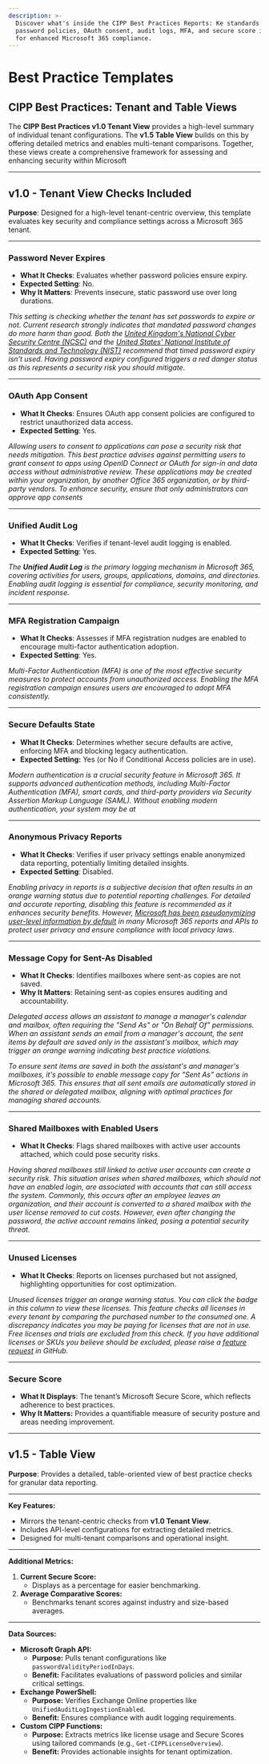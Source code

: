 ```yaml
---
description: >-
  Discover what's inside the CIPP Best Practices Reports: Ke standards including
  password policies, OAuth consent, audit logs, MFA, and secure score insights
  for enhanced Microsoft 365 compliance.
---
```


# Best Practice Templates

## **CIPP Best Practices: Tenant and Table Views**

The **CIPP Best Practices v1.0 Tenant View** provides a high-level summary of individual tenant configurations. The **v1.5 Table View** builds on this by offering detailed metrics and enables multi-tenant comparisons. Together, these views create a comprehensive framework for assessing and enhancing security within Microsoft

***

## **v1.0 - Tenant View Checks Included**

**Purpose**: Designed for a high-level tenant-centric overview, this template evaluates key security and compliance settings across a Microsoft 365 tenant.

***

### **Password Never Expires**

* **What It Checks**: Evaluates whether password policies ensure expiry.
* **Expected Setting**: No.
* **Why It Matters**: Prevents insecure, static password use over long durations.

_This setting is checking whether the tenant has set passwords to expire or not. Current research strongly indicates that mandated password changes do more harm than good. Both the_ [_United Kingdom's National Cyber Security Centre (NCSC)_](https://www.ncsc.gov.uk/blog-post/problems-forcing-regular-password-expiry) _and the_ [_United States' National Institute of Standards and Technology (NIST)_](https://nvlpubs.nist.gov/nistpubs/SpecialPublications/NIST.SP.800-63-3.pdf) _recommend that timed password expiry isn't used. Having password expiry configured triggers a red danger status as this represents a security risk you should mitigate._

***

### **OAuth App Consent**

* **What It Checks**: Ensures OAuth app consent policies are configured to restrict unauthorized data access.
* **Expected Setting**: Yes.

_Allowing users to consent to applications can pose a security risk that needs mitigation. This best practice advises against permitting users to grant consent to apps using OpenID Connect or OAuth for sign-in and data access without administrative review. These applications may be created within your organization, by another Office 365 organization, or by third-party vendors. To enhance security, ensure that only administrators can approve app consents_

***

### **Unified Audit Log**

* **What It Checks**: Verifies if tenant-level audit logging is enabled.
* **Expected Setting**: Yes.

_The **Unified Audit Log** is the primary logging mechanism in Microsoft 365, covering activities for users, groups, applications, domains, and directories. Enabling audit logging is essential for compliance, security monitoring, and incident response._

***

### **MFA Registration Campaign**

* **What It Checks**: Assesses if MFA registration nudges are enabled to encourage multi-factor authentication adoption.
* **Expected Setting**: Yes.

_Multi-Factor Authentication (MFA) is one of the most effective security measures to protect accounts from unauthorized access. Enabling the MFA registration campaign ensures users are encouraged to adopt MFA consistently._

***

### **Secure Defaults State**

* **What It Checks**: Determines whether secure defaults are active, enforcing MFA and blocking legacy authentication.
* **Expected Setting:** Yes (or No if Conditional Access policies are in use).

_Modern authentication is a crucial security feature in Microsoft 365. It supports advanced authentication methods, including Multi-Factor Authentication (MFA), smart cards, and third-party providers via Security Assertion Markup Language (SAML). Without enabling modern authentication, your system may be at_

***

### **Anonymous Privacy Reports**

* **What It Checks**: Verifies if user privacy settings enable anonymized data reporting, potentially limiting detailed insights.
* **Expected Setting**: Disabled.

_Enabling privacy in reports is a subjective decision that often results in an orange warning status due to potential reporting challenges. For detailed and accurate reporting, disabling this feature is recommended as it enhances security benefits. However,_ [_Microsoft has been pseudonymizing user-level information by default_](https://techcommunity.microsoft.com/t5/microsoft-365-blog/privacy-changes-to-microsoft-365-usage-analytics/ba-p/2694137) _in many Microsoft 365 reports and APIs to protect user privacy and ensure compliance with local privacy laws._&#x20;

***

### **Message Copy for Sent-As Disabled**

* **What It Checks**: Identifies mailboxes where sent-as copies are not saved.
* **Why It Matters**: Retaining sent-as copies ensures auditing and accountability.

_Delegated access allows an assistant to manage a manager's calendar and mailbox, often requiring the "Send As" or "On Behalf Of" permissions. When an assistant sends an email from a manager's account, the sent items by default are saved only in the assistant's mailbox, which may trigger an orange warning indicating best practice violations._

_To ensure sent items are saved in both the assistant's and manager's mailboxes, it's possible to enable message copy for "Sent As" actions in Microsoft 365. This ensures that all sent emails are automatically stored in the shared or delegated mailbox, aligning with optimal practices for managing shared accounts._

***

### **Shared Mailboxes with Enabled Users**

* **What It Checks**: Flags shared mailboxes with active user accounts attached, which could pose security risks.

_Having shared mailboxes still linked to active user accounts can create a security risk. This situation arises when shared mailboxes, which should not have an enabled login, are associated with accounts that can still access the system. Commonly, this occurs after an employee leaves an organization, and their account is converted to a shared mailbox with the user license removed to cut costs. However, even after changing the password, the active account remains linked, posing a potential security threat._

***

### **Unused Licenses**

* **What It Checks**: Reports on licenses purchased but not assigned, highlighting opportunities for cost optimization.

_Unused licenses trigger an orange warning status. You can click the badge in this column to view these licenses. This feature checks all licenses in every tenant by comparing the purchased number to the consumed one. A discrepancy indicates you may be paying for licenses that are not in use. Free licenses and trials are excluded from this check. If you have additional licenses or SKUs you believe should be excluded, please raise a_ [_feature request_](https://github.com/KelvinTegelaar/CIPP/issues/new?assignees=\&labels=\&template=feature_request.md\&title=FEATURE+REQUEST%3A+) _in GitHub._&#x20;

***

### **Secure Score**

* **What It Displays**: The tenant’s Microsoft Secure Score, which reflects adherence to best practices.
* **Why It Matters:** Provides a quantifiable measure of security posture and areas needing improvement.

***

## **v1.5 - Table View**

**Purpose**: Provides a detailed, table-oriented view of best practice checks for granular data reporting.

***

**Key Features:**

* Mirrors the tenant-centric checks from **v1.0 Tenant View**.
* Includes API-level configurations for extracting detailed metrics.
* Designed for multi-tenant comparisons and operational insight.

***

**Additional Metrics:**

1. **Current Secure Score:**
   * Displays as a percentage for easier benchmarking.
2. **Average Comparative Scores:**
   * Benchmarks tenant scores against industry and size-based averages.

***

**Data Sources:**

* **Microsoft Graph API:**
  * **Purpose:** Pulls tenant configurations like `passwordValidityPeriodInDays`.
  * **Benefit:** Facilitates evaluations of password policies and similar critical settings.
* **Exchange PowerShell:**
  * **Purpose:** Verifies Exchange Online properties like `UnifiedAuditLogIngestionEnabled`.
  * **Benefit:** Ensures compliance with audit logging requirements.
* **Custom CIPP Functions:**
  * **Purpose:** Extracts metrics like license usage and Secure Scores using tailored commands (e.g., `Get-CIPPLicenseOverview`).
  * **Benefit:** Provides actionable insights for tenant optimization.
